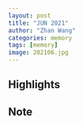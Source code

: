 ```yaml
---
layout: post
title: "JUN 2021"
author: "Zhan Wang"
categories: memory
tags: [memory]
image: 202106.jpg
---
```


## Highlights


## Note
